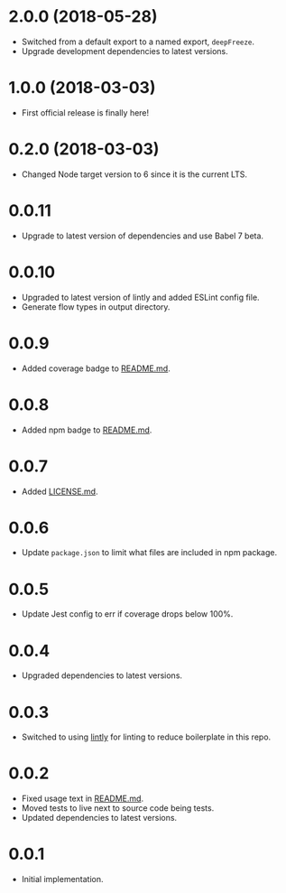 # 2.0.0 (2018-05-28)

*   Switched from a default export to a named export, `deepFreeze`.
*   Upgrade development dependencies to latest versions.

# 1.0.0 (2018-03-03)

*   First official release is finally here!

# 0.2.0 (2018-03-03)

*   Changed Node target version to 6 since it is the current LTS.

# 0.0.11

*   Upgrade to latest version of dependencies and use Babel 7 beta.

# 0.0.10

*   Upgraded to latest version of lintly and added ESLint config file.
*   Generate flow types in output directory.

# 0.0.9

*   Added coverage badge to [README.md](README.md).

# 0.0.8

*   Added npm badge to [README.md](README.md).

# 0.0.7

*   Added [LICENSE.md](LICENSE.md).

# 0.0.6

*   Update `package.json` to limit what files are included in npm package.

# 0.0.5

*   Update Jest config to err if coverage drops below 100%.

# 0.0.4

*   Upgraded dependencies to latest versions.

# 0.0.3

*   Switched to using [lintly](https://github.com/dogma-io/lintly) for linting to reduce boilerplate in this repo.

# 0.0.2

*   Fixed usage text in [README.md](README.md).
*   Moved tests to live next to source code being tests.
*   Updated dependencies to latest versions.

# 0.0.1

*   Initial implementation.
